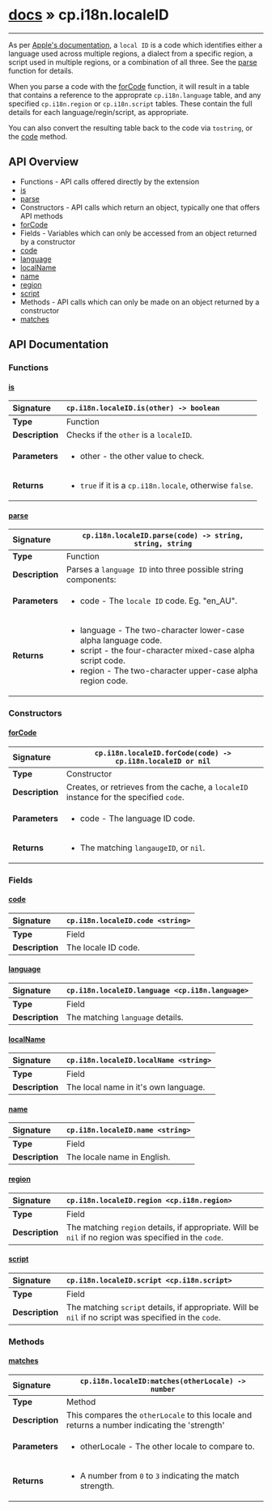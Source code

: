 # [docs](index.md) » cp.i18n.localeID
---

As per [Apple's documentation](https://developer.apple.com/library/content/documentation/MacOSX/Conceptual/BPInternational/LanguageandLocaleIDs/LanguageandLocaleIDs.html#//apple_ref/doc/uid/10000171i-CH15-SW6),
a `local ID` is a code which identifies either a language used across multiple regions,
a dialect from a specific region, a script used in multiple regions, or a combination of all three.
See the [parse](#parse) function for details.

When you parse a code with the [forCode](#forCode) function, it will result in a table that contains a
reference to the approprate `cp.i18n.language` table, and any specified `cp.i18n.region`
or `cp.i18n.script` tables. These contain the full details for each language/regin/script, as appropriate.

You can also convert the resulting table back to the code via `tostring`, or the [code](#code) method.

## API Overview
* Functions - API calls offered directly by the extension
 * [is](#is)
 * [parse](#parse)
* Constructors - API calls which return an object, typically one that offers API methods
 * [forCode](#forcode)
* Fields - Variables which can only be accessed from an object returned by a constructor
 * [code](#code)
 * [language](#language)
 * [localName](#localname)
 * [name](#name)
 * [region](#region)
 * [script](#script)
* Methods - API calls which can only be made on an object returned by a constructor
 * [matches](#matches)

## API Documentation

### Functions

#### [is](#is)
| <span style="float: left;">**Signature**</span> | <span style="float: left;">`cp.i18n.localeID.is(other) -> boolean` </span>                                                          |
| -----------------------------------------------------|---------------------------------------------------------------------------------------------------------|
| **Type**                                             | Function                                                                                         |
| **Description**                                      | Checks if the `other` is a `localeID`.                                                                                         |
| **Parameters**                                       | <ul markdown="1"><li markdown="1">other     - the other value to check.</li></ul> |
| **Returns**                                          | <ul markdown="1"><li markdown="1">`true` if it is a `cp.i18n.locale`, otherwise `false`.</li></ul>          |

#### [parse](#parse)
| <span style="float: left;">**Signature**</span> | <span style="float: left;">`cp.i18n.localeID.parse(code) -> string, string, string` </span>                                                          |
| -----------------------------------------------------|---------------------------------------------------------------------------------------------------------|
| **Type**                                             | Function                                                                                         |
| **Description**                                      | Parses a `language ID` into three possible string components:                                                                                         |
| **Parameters**                                       | <ul markdown="1"><li markdown="1">code      - The `locale ID` code. Eg. "en_AU".</li></ul> |
| **Returns**                                          | <ul markdown="1"><li markdown="1">language  - The two-character lower-case alpha language code.</li><li markdown="1">script    - the four-character mixed-case alpha script code.</li><li markdown="1">region    - The two-character upper-case alpha region code.</li></ul>          |

### Constructors

#### [forCode](#forcode)
| <span style="float: left;">**Signature**</span> | <span style="float: left;">`cp.i18n.localeID.forCode(code) -> cp.i18n.localeID or nil` </span>                                                          |
| -----------------------------------------------------|---------------------------------------------------------------------------------------------------------|
| **Type**                                             | Constructor                                                                                         |
| **Description**                                      | Creates, or retrieves from the cache, a `localeID` instance for the specified `code`.                                                                                         |
| **Parameters**                                       | <ul markdown="1"><li markdown="1">code      - The language ID code.</li></ul> |
| **Returns**                                          | <ul markdown="1"><li markdown="1">The matching `langaugeID`, or `nil`.</li></ul>          |

### Fields

#### [code](#code)
| <span style="float: left;">**Signature**</span> | <span style="float: left;">`cp.i18n.localeID.code <string>` </span>                                                          |
| -----------------------------------------------------|---------------------------------------------------------------------------------------------------------|
| **Type**                                             | Field                                                                                         |
| **Description**                                      | The locale ID code.                                                                                         |

#### [language](#language)
| <span style="float: left;">**Signature**</span> | <span style="float: left;">`cp.i18n.localeID.language <cp.i18n.language>` </span>                                                          |
| -----------------------------------------------------|---------------------------------------------------------------------------------------------------------|
| **Type**                                             | Field                                                                                         |
| **Description**                                      | The matching `language` details.                                                                                         |

#### [localName](#localname)
| <span style="float: left;">**Signature**</span> | <span style="float: left;">`cp.i18n.localeID.localName <string>` </span>                                                          |
| -----------------------------------------------------|---------------------------------------------------------------------------------------------------------|
| **Type**                                             | Field                                                                                         |
| **Description**                                      | The local name in it's own language.                                                                                         |

#### [name](#name)
| <span style="float: left;">**Signature**</span> | <span style="float: left;">`cp.i18n.localeID.name <string>` </span>                                                          |
| -----------------------------------------------------|---------------------------------------------------------------------------------------------------------|
| **Type**                                             | Field                                                                                         |
| **Description**                                      | The locale name in English.                                                                                         |

#### [region](#region)
| <span style="float: left;">**Signature**</span> | <span style="float: left;">`cp.i18n.localeID.region <cp.i18n.region>` </span>                                                          |
| -----------------------------------------------------|---------------------------------------------------------------------------------------------------------|
| **Type**                                             | Field                                                                                         |
| **Description**                                      | The matching `region` details, if appropriate. Will be `nil` if no region was specified in the `code`.                                                                                         |

#### [script](#script)
| <span style="float: left;">**Signature**</span> | <span style="float: left;">`cp.i18n.localeID.script <cp.i18n.script>` </span>                                                          |
| -----------------------------------------------------|---------------------------------------------------------------------------------------------------------|
| **Type**                                             | Field                                                                                         |
| **Description**                                      | The matching `script` details, if appropriate. Will be `nil` if no script was specified in the `code`.                                                                                         |

### Methods

#### [matches](#matches)
| <span style="float: left;">**Signature**</span> | <span style="float: left;">`cp.i18n.localeID:matches(otherLocale) -> number` </span>                                                          |
| -----------------------------------------------------|---------------------------------------------------------------------------------------------------------|
| **Type**                                             | Method                                                                                         |
| **Description**                                      | This compares the `otherLocale` to this locale and returns a number indicating the 'strength'                                                                                         |
| **Parameters**                                       | <ul markdown="1"><li markdown="1">otherLocale       - The other locale to compare to.</li></ul> |
| **Returns**                                          | <ul markdown="1"><li markdown="1">A number from `0` to `3` indicating the match strength.</li></ul>          |

